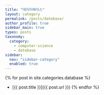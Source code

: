 ```yaml
---
title: "데이터베이스"
layout: category
permalink: /posts/datebase/
author_profile: true
sidebar_main: true
types: posts
taxonomy:
  category:
    - computer-science
    - datebase
sidebar:
  nav: "sidebar-category"
  enabled: true
---
```


<!-- {% assign posts_with_computer-science = site.posts | where: "categories", "computer-science" %}
{% assign posts_with_computer-science_and_datebase = posts_with_computer-science | where: "categories", "datebase" %}

{% for post in posts_with_computer-science_and_datebase %}
  {% include archive-single.html type=page.entries_layout %}
{% endfor %} -->

{% for post in site.categories.database %}
- [{{ post.title }}]({{ post.url }})
{% endfor %}